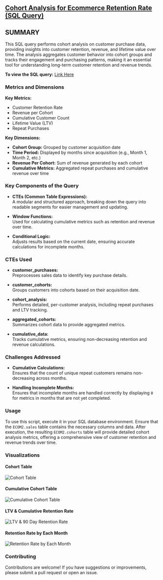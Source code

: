 ## [**Cohort Analysis for Ecommerce Retention Rate (SQL Query)**](#)

## **SUMMARY**

This SQL query performs cohort analysis on customer purchase data, providing insights into customer retention, revenue, and lifetime value over time. The analysis aggregates customer behavior into cohort groups and tracks their engagement and purchasing patterns, making it an essential tool for understanding long-term customer retention and revenue trends.

**To view the SQL query:** [Link Here](https://github.com/analytisor/Cohort_analysis_calculating_ecommerce_retention_rate/blob/main/cohort_analysis_sql_query.sql)

### **Metrics and Dimensions**

**Key Metrics:**
- Customer Retention Rate
- Revenue per Cohort
- Cumulative Customer Count
- Lifetime Value (LTV)
- Repeat Purchases

**Key Dimensions:**
- **Cohort Group:** Grouped by customer acquisition date
- **Time Period:** Displayed by months since acquisition (e.g., Month 1, Month 2, etc.)
- **Revenue Per Cohort:** Sum of revenue generated by each cohort
- **Cumulative Metrics:** Aggregated repeat purchases and cumulative revenue over time

### **Key Components of the Query**

- **CTEs (Common Table Expressions):**  
  A modular and structured approach, breaking down the query into readable segments for easier management and updating.
  
- **Window Functions:**  
  Used for calculating cumulative metrics such as retention and revenue over time.

- **Conditional Logic:**  
  Adjusts results based on the current date, ensuring accurate calculations for incomplete months.

### **CTEs Used**

- **customer_purchases:**  
  Preprocesses sales data to identify key purchase details.
  
- **customer_cohorts:**  
  Groups customers into cohorts based on their acquisition date.

- **cohort_analysis:**  
  Performs detailed, per-customer analysis, including repeat purchases and LTV tracking.

- **aggregated_cohorts:**  
  Summarizes cohort data to provide aggregated metrics.

- **cumulative_data:**  
  Tracks cumulative metrics, ensuring non-decreasing retention and revenue calculations.

### **Challenges Addressed**

- **Cumulative Calculations:**  
  Ensures that the count of unique repeat customers remains non-decreasing across months.
  
- **Handling Incomplete Months:**  
  Ensures that incomplete months are handled correctly by displaying `0` for metrics in months that are not yet completed.

### **Usage**

To use this script, execute it in your SQL database environment. Ensure that the `ECOM2.sales` table contains the necessary columns and data. After execution, the resulting `ECOM2.cohorts` table will provide detailed cohort analysis metrics, offering a comprehensive view of customer retention and revenue trends over time.

### **Visualizations**

#### **Cohort Table**

![Cohort Table](https://github.com/analytisor/Cohort_analysis_calculating_ecommerce_retention_rate/blob/main/cohort_analysis.png)

#### **Cumulative Cohort Table**

![Cumulative Cohort Table](https://github.com/analytisor/Cohort_analysis_calculating_ecommerce_retention_rate/blob/main/cumulative_cohort_analysis.png)

#### **LTV & Cumulative Retention Rate**

![LTV & 90 Day Retention Rate](https://github.com/analytisor/Cohort_analysis_calculating_ecommerce_retention_rate/blob/main/LTV_and_retention_rate.png)

#### **Retention Rate by Each Month**

![Retention Rate by Each Month](https://github.com/analytisor/Cohort_analysis_calculating_ecommerce_retention_rate/blob/main/month_by_month_retention_rate.png)

### **Contributing**

Contributions are welcome! If you have suggestions or improvements, please submit a pull request or open an issue.
